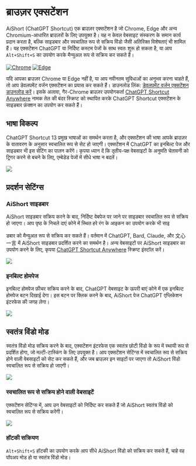 # ब्राउज़र एक्सटेंशन

AiShort (ChatGPT Shortcut) एक ब्राउज़र एक्सटेंशन है जो Chrome, Edge और अन्य Chromium-आधारित ब्राउज़रों के लिए उपयुक्त है। यह न केवल वेबसाइट संस्करण के समान कार्य प्रदान करता है, बल्कि साइडबार और स्वचालित रूप से सक्रिय विंडो जैसी अतिरिक्त विशेषताएं भी शामिल हैं। यह एक्सटेंशन ChatGPT या निर्दिष्ट कस्टम पेजों के साथ स्वतः शुरू हो सकता है, या आप `Alt+Shift+S` का उपयोग करके मैन्युअल रूप से सक्रिय कर सकते हैं।

<a href="https://chrome.google.com/webstore/detail/chatgpt-shortcut/blcgeoojgdpodnmnhfpohphdhfncblnj">
  <img src="https://img.newzone.top/2023-06-05-12-28-49.png?imageMogr2/format/webp"  alt="Chrome" valign="middle" /></a>

<a href="https://microsoftedge.microsoft.com/addons/detail/chatgpt-shortcut/hnggpalhfjmdhhmgfjpmhlfilnbmjoin">
  <img src="https://img.newzone.top/2023-06-05-12-26-20.png?imageMogr2/format/webp" alt="Edge" valign="middle" /></a>

यदि आपका ब्राउज़र Chrome या Edge नहीं है, या आप नवीनतम सुविधाओं का अनुभव करना चाहते हैं, तो आप डेवलपमेंट वर्जन एक्सटेंशन का प्रयास कर सकते हैं। डाउनलोड लिंक: [डेवलपमेंट वर्जन एक्सटेंशन डाउनलोड करें](https://github.com/rockbenben/ChatGPT-Shortcut/releases)। इसके अलावा, गैर-Chrome ब्राउज़र उपयोगकर्ता [ChatGPT Shortcut Anywhere](https://greasyfork.org/scripts/482907-chatgpt-shortcut-anywhere) नामक तेल की बंदर स्क्रिप्ट को स्थापित करके ChatGPT Shortcut एक्सटेंशन के साइडबार फ़ंक्शन का उपयोग कर सकते हैं।

## भाषा विकल्प

ChatGPT Shortcut 13 प्रमुख भाषाओं का समर्थन करता है, और एक्सटेंशन की भाषा आपके ब्राउज़र के वातावरण के अनुसार स्वचालित रूप से सेट हो जाएगी। एक्सटेंशन में ChatGPT का इनबिल्ट पेज और साइडबार भी इस सेटिंग का पालन करेंगे। कृपया ध्यान दें कि तृतीय-पक्ष वेबसाइटों के अनुमति चेतावनी को ट्रिगर करने से बचने के लिए, एम्बेडेड पेजों में सीधे भाषा न बदलें।

![](https://img.newzone.top/2023-12-23-12-04-29.png?imageMogr2/format/webp)

## प्रदर्शन सेटिंग्स

### AiShort साइडबार

AiShort साइडबार सक्रिय करने के बाद, निर्दिष्ट वेबपेज पर जाने पर साइडबार स्वचालित रूप से सक्रिय हो जाएगा। आप पृष्ठ के निचले दाएं कोने में स्थित हरे रंग के आइकन का उपयोग करके भी साइ

डबार को मैन्युअल रूप से सक्रिय कर सकते हैं। वर्तमान में ChatGPT, Bard, Claude, और 文心一言 में AiShort साइडबार प्रदर्शित करने का समर्थन है। अन्य वेबसाइटों पर AiShort साइडबार का उपयोग करने के लिए, कृपया [ChatGPT Shortcut Anywhere](https://greasyfork.org/scripts/482907-chatgpt-shortcut-anywhere) स्क्रिप्ट इंस्टॉल करें।

![](https://img.newzone.top/2023-12-23-04-16-15.gif?imageMogr2/format/webp)

### इनबिल्ट होमपेज

इनबिल्ट होमपेज फ़ीचर सक्रिय करने के बाद, ChatGPT वेबसाइट के ऊपरी बाएं कोने में एक इनबिल्ट होमपेज बटन दिखाई देगा। इस बटन पर क्लिक करने के बाद, AiShort पेज ChatGPT एप्लिकेशन इंटरफेस की जगह लेगा।

![](https://img.newzone.top/ai/2023-12-22-19-40-15.png?imageMogr2/format/webp)

## स्वतंत्र विंडो मोड

स्वतंत्र विंडो मोड सक्रिय करने के बाद, एक्सटेंशन इंटरफेस एक स्वतंत्र छोटी विंडो के रूप में स्थायी रूप से प्रदर्शित होगा, जो मल्टी-टास्किंग के लिए उपयुक्त है। आप एक्सटेंशन सेटिंग्स में स्वचालित रूप से सक्रिय होने वाली वेबसाइटों को सेट कर सकते हैं, और जब ब्राउज़र इन साइटों पर जाएगा तो AiShort विंडो स्वचालित रूप से सक्रिय हो जाएगी।

![](https://img.newzone.top/2023-12-23-12-07-09.png?imageMogr2/format/webp)

### स्वचालित रूप से सक्रिय होने वाली वेबसाइटें

एक्सटेंशन सेटिंग्स में, आप उन वेबसाइटों को निर्दिष्ट कर सकते हैं जो AiShort स्वतंत्र विंडो को स्वचालित रूप से सक्रिय करेंगी।

![](https://img.newzone.top/2023-12-23-12-09-51.png?imageMogr2/format/webp)

### हॉटकी सक्रियण

`Alt+Shift+S` हॉटकी का उपयोग करके आप सीधे AiShort विंडो को सक्रिय कर सकते हैं, चाहे वह पॉपअप मोड हो या स्वतंत्र विंडो मोड।
